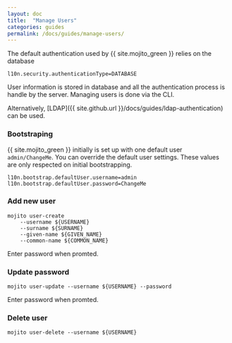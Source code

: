 ```yaml
---
layout: doc
title:  "Manage Users"
categories: guides
permalink: /docs/guides/manage-users/
---
```


The default authentication used by {{ site.mojito_green }} relies on the database

    l10n.security.authenticationType=DATABASE
    
User information is stored in database and all the authentication process
is handle by the server. Managing users is done 
via the CLI.

Alternatively, [LDAP]({{ site.github.url }}/docs/guides/ldap-authentication) can be used.
       
### Bootstraping

{{ site.mojito_green }} initially is set up with one default user `admin/ChangeMe`.
You can override the default user settings. These values are only respected on initial bootstrapping.

    l10n.bootstrap.defaultUser.username=admin
    l10n.bootstrap.defaultUser.password=ChangeMe

### Add new user

    mojito user-create  
        --username ${USERNAME}
        --surname ${SURNAME}
        --given-name ${GIVEN_NAME} 
        --common-name ${COMMON_NAME}

Enter password when promted.

### Update password
    mojito user-update --username ${USERNAME} --password

Enter password when promted.

### Delete user
    mojito user-delete --username ${USERNAME}